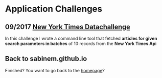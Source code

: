 # Application Challenges

## 09/2017 [New York Times Datachallenge](https://github.com/sabinem/nytimes_challenge)
In this challenge I wrote a command line tool that fetched **articles for given search parameters in batches** of 10 records from the **New York Times Api** 

## Back to sabinem.github.io
Finished? You want to go back to the [homepage](index.md)?

